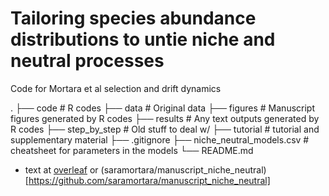 # Tailoring species abundance distributions to untie niche and neutral processes

Code for Mortara et al selection and drift dynamics

.
├── code                     # R codes
├── data                     # Original data
├── figures                  # Manuscript figures generated by R codes
├── results                  # Any text outputs generated by R codes
├── step_by_step             # Old stuff to deal w/
├── tutorial                 # tutorial and supplementary material
├── .gitignore
├── niche_neutral_models.csv # cheatsheet for parameters in the models 
└── README.md

- text at [overleaf](https://www.overleaf.com/project/5d1d047e8ca02e5f56d3d212) or (saramortara/manuscript_niche_neutral)[https://github.com/saramortara/manuscript_niche_neutral]

